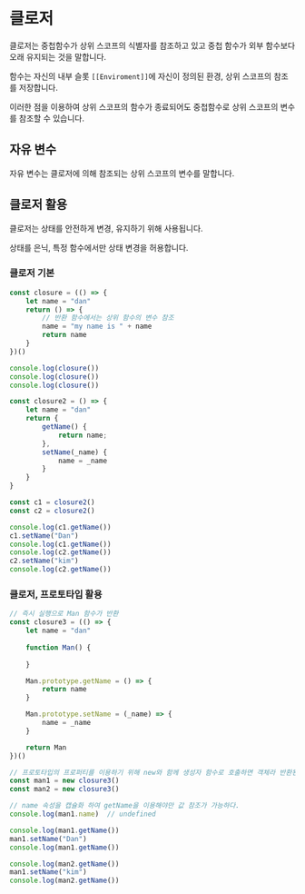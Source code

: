 # 클로저

클로저는 중첩함수가 상위 스코프의 식별자를 참조하고 있고 중첩 함수가 외부 함수보다 오래 유지되는 것을 말합니다.

함수는 자신의 내부 슬롯 `[[Enviroment]]`에 자신이 정의된 환경, 상위 스코프의 참조를 저장합니다.

이러한 점을 이용하여 상위 스코프의 함수가 종료되어도 중첩함수로 상위 스코프의 변수를 참조할 수 있습니다.

## 자유 변수

자유 변수는 클로저에 의해 참조되는 상위 스코프의 변수를 말합니다.

## 클로저 활용

클로저는 상태를 안전하게 변경, 유지하기 위해 사용됩니다.

상태를 은닉, 특정 함수에서만 상태 변경을 허용합니다.

### 클로저 기본

```js
const closure = (() => {
    let name = "dan"
    return () => {
        // 반환 함수에서는 상위 함수의 변수 참조
        name = "my name is " + name
        return name
    }
})()

console.log(closure())
console.log(closure())
console.log(closure())

const closure2 = () => {
    let name = "dan"
    return {
        getName() {
            return name; 
        },
        setName(_name) {
            name = _name
        }        
    }   
}

const c1 = closure2()
const c2 = closure2()

console.log(c1.getName())
c1.setName("Dan")
console.log(c1.getName())
console.log(c2.getName())
c2.setName("kim")
console.log(c2.getName())
```

### 클로저, 프로토타입 활용

```js
// 즉시 실행으로 Man 함수가 반환
const closure3 = (() => {
    let name = "dan"
    
    function Man() {
        
    }

    Man.prototype.getName = () => {
        return name
    }

    Man.prototype.setName = (_name) => {
        name = _name
    }

    return Man
})()

// 프로토타입의 프로퍼티를 이용하기 위해 new와 함께 생성자 함수로 호출하면 객체라 반환된다.
const man1 = new closure3()
const man2 = new closure3()

// name 속성을 캡슐화 하여 getName을 이용해야만 값 참조가 가능하다.
console.log(man1.name)  // undefined

console.log(man1.getName())
man1.setName("Dan")
console.log(man1.getName())

console.log(man2.getName())
man1.setName("kim")
console.log(man2.getName()) 

```
